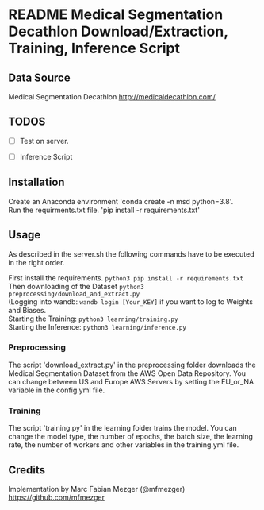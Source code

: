# README Medical Segmentation Decathlon Download/Extraction, Training, Inference Script

## Data Source

Medical Segmentation Decathlon http://medicaldecathlon.com/

## TODOS

- [ ] Test on server.
- [ ] Inference Script


## Installation

Create an Anaconda environment 'conda create -n msd python=3.8'.  
Run the requirments.txt file. 'pip install -r requirements.txt'

## Usage

As described in the server.sh the following commands have to be executed in the right order.

First install the requirements. `python3 pip install -r requirements.txt`
Then downloading of the Dataset `python3 preprocessing/download_and_extract.py`  
(Logging into wandb: `wandb login [Your_KEY]` if you want to log to Weights and Biases.    
Starting the Training: `python3 learning/training.py`     
Starting the Inference: `python3 learning/inference.py`    


### Preprocessing

The script 'download_extract.py' in the preprocessing folder downloads the Medical Segmentation Dataset from the AWS
Open Data Repository. You can change between US and Europe AWS Servers by setting the EU_or_NA variable in the
config.yml file.

### Training

The script 'training.py' in the learning folder trains the model. You can change the model type, the number of epochs,
the batch size, the learning rate, the number of workers and other variables in the training.yml file.

## Credits

Implementation by Marc Fabian Mezger (@mfmezger) https://github.com/mfmezger
